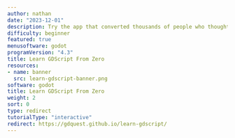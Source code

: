 ```yaml
---
author: nathan
date: "2023-12-01"
description: Try the app that converted thousands of people who thought they couldn't code. Learn Godot's friendly programming language in this free and open-source interactive course that runs directly in the browser! No login required.
difficulty: beginner
featured: true
menusoftware: godot
programVersion: "4.3"
title: Learn GDScript From Zero
resources:
- name: banner
  src: learn-gdscript-banner.png
software: godot
title: Learn GDScript From Zero
weight: 2
sort: 0
type: redirect
tutorialType: "interactive"
redirect: https://gdquest.github.io/learn-gdscript/
---
```

